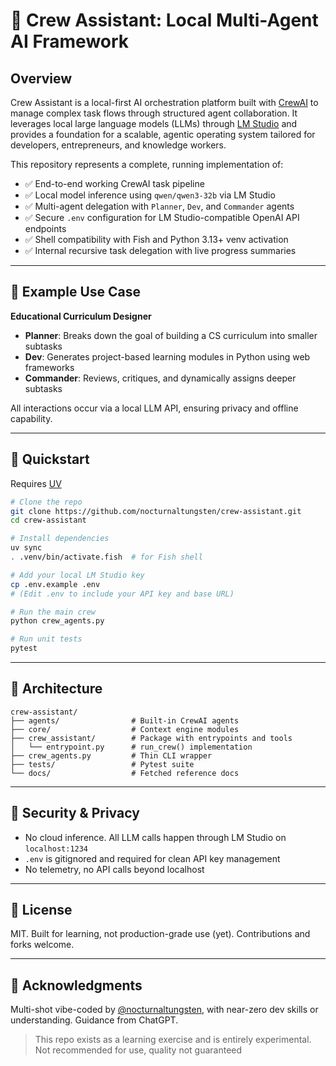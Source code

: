 # 🧠 Crew Assistant: Local Multi-Agent AI Framework

## Overview

Crew Assistant is a local-first AI orchestration platform built with [CrewAI](https://github.com/joaomdmoura/crewAI) to manage complex task flows through structured agent collaboration. It leverages local large language models (LLMs) through [LM Studio](https://lmstudio.ai) and provides a foundation for a scalable, agentic operating system tailored for developers, entrepreneurs, and knowledge workers.

This repository represents a complete, running implementation of:

* ✅ End-to-end working CrewAI task pipeline
* ✅ Local model inference using `qwen/qwen3-32b` via LM Studio
* ✅ Multi-agent delegation with `Planner`, `Dev`, and `Commander` agents
* ✅ Secure `.env` configuration for LM Studio-compatible OpenAI API endpoints
* ✅ Shell compatibility with Fish and Python 3.13+ venv activation
* ✅ Internal recursive task delegation with live progress summaries

---

## 🧪 Example Use Case

**Educational Curriculum Designer**

* **Planner**: Breaks down the goal of building a CS curriculum into smaller subtasks
* **Dev**: Generates project-based learning modules in Python using web frameworks
* **Commander**: Reviews, critiques, and dynamically assigns deeper subtasks

All interactions occur via a local LLM API, ensuring privacy and offline capability.

---

## 🚀 Quickstart

Requires [UV](https://docs.astral.sh/uv/getting-started/installation/#creating-a-python-script)

```bash
# Clone the repo
git clone https://github.com/nocturnaltungsten/crew-assistant.git
cd crew-assistant

# Install dependencies
uv sync
. .venv/bin/activate.fish  # for Fish shell

# Add your local LM Studio key
cp .env.example .env
# (Edit .env to include your API key and base URL)

# Run the main crew
python crew_agents.py

# Run unit tests
pytest
```

---

## 🤖 Architecture

```
crew-assistant/
├── agents/                # Built-in CrewAI agents
├── core/                  # Context engine modules
├── crew_assistant/        # Package with entrypoints and tools
│   └── entrypoint.py      # run_crew() implementation
├── crew_agents.py         # Thin CLI wrapper
├── tests/                 # Pytest suite
└── docs/                  # Fetched reference docs
```

---

## 🔐 Security & Privacy

* No cloud inference. All LLM calls happen through LM Studio on `localhost:1234`
* `.env` is gitignored and required for clean API key management
* No telemetry, no API calls beyond localhost

---

## 📜 License

MIT. Built for learning, not production-grade use (yet). Contributions and forks welcome.

---

## 🙏 Acknowledgments

Multi-shot vibe-coded by [@nocturnaltungsten](https://github.com/nocturnaltungsten), with near-zero dev skills or understanding. Guidance from ChatGPT.

> This repo exists as a learning exercise and is entirely experimental. Not recommended for use, quality not guaranteed
